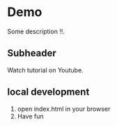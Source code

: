 # Demo 

Some description !!. 

## Subheader

Watch tutorial on Youtube.


## local development 

1. open index.html in your browser
2. Have fun 